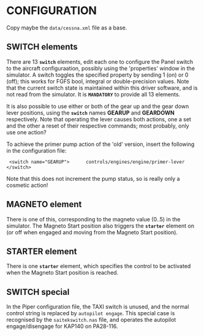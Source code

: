 # CONFIGURATION

Copy maybe the `data/cessna.xml` file as a base.

## SWITCH elements

There are 13 **`switch`** elements, edit each one to configure the Panel switch to the aircraft configuraation, possibly using the 'properties' window in the simulator. A switch toggles the specified property by sending 1 (on) or 0 (off); this works for FGFS bool, integral or double-precision values. Note that the current switch state is maintained within this driver software, and is not read from the simulator. It is **`MANDATORY`** to provide all 13 elements.

It is also possible to use either or both of the gear up and the gear down lever positions, using the **`switch`** names **GEARUP** and **GEARDOWN** respectively. Note that operating the lever causes both actions, one a set and the other a reset of their respective commands; most probably, only use one action?

To achieve the primer pump action of the 'old' version, insert the following in
the configuration file:

  ` <switch name="GEARUP">      controls/engines/engine/primer-lever        </switch>`

Note that this does not increment the pump status, so is really only a cosmetic action!

## MAGNETO element

There is one of this, corresponding to the magneto value (0..5) in the simulator. The Magneto Start position also triggers the **`starter`** element on (or off when engaged and moving from the Magneto Start position).

## STARTER element

There is one **`starter`** element, which specifies the control to be activated when the Magneto Start position is reached.


## SWITCH special

In the Piper configuration file, the TAXI switch is unused, and the normal control string is replaced by `autopilot engage`. This special case is recognised by the `saitekswitch.nas` file, and operates the autopilot engage/disengage for KAP140 on PA28-116. 
